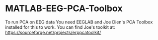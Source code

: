 # MATLAB-EEG-PCA-Toolbox
To run PCA on EEG data
You need EEGLAB and Joe Dien's PCA Toolbox installed for this to work. You can find Joe's toolkit at:
https://sourceforge.net/projects/erppcatoolkit/
